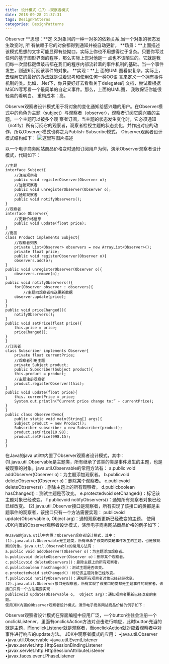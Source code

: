 ```yaml
---
title: 设计模式（17）-观察者模式
date: 2018-09-28 21:37:31
tags: DesignPatterns
categories: DesignPatterns
---
```

Observer
**思想：**定 义对象间的一种一对多的依赖关系,当一个对象的状态发生改变时, 所 有依赖于它的对象都得到通知并被自动更新。
**场景：**上面描述该模式思想的文字可能显得有些拗口，实际上你也不用想得过于复杂。只要你写过任何的基于图形界面的程序，那么实际上您对他是一 点也不该陌生的。它就是我们每一次鼠标键盘敲击都在我们的程序内部流转着的事件机制的基础。当一个事件发生，则通知订阅该事件的对象。
**实现：**上 面的UML图看似复杂，实际上，去理解它的最好的办法就是试着思考和使用任何一种OO语 言来定义一个拥有事件机制的类。比如，.Net下，你只要好好去看看关于delegate的 文档，尝试着根据MSDN写写看一个最简单的自定义事件。那么，上面的UML图， 我敢保证你能很轻易的看明白。
重构成本：高。

Observer观察者设计模式用于将对象的变化通知给感兴趣的用户。在Observer模式中的角色为主题（subject）与观察者（observer），观察者订阅它感兴趣的主题，一个主题可以被多个观 察者订阅，当主题的状态发生变化时，它必须通知（notify）所有订阅它的观察者，观察者检视主题的状态变化，并作出对应的动作，所以Observer模式也称之为Publish-Subscribe模式。 Observer观察者设计模式结构如下：
![这里写图片描述](20161027184708005.png)

以一个电子商务网站商品价格变时通知订阅用户为例，演示Observer观察者设计模式，代码如下：

```
//主题
interface Subject{
	//注册观察者
	public void registerObserver(Observer o);
	//注销观察者
	public void unregisterObserver(Observer o);
	//通知观察者
	public void notifyObservers();
}
//观察者
interface Observer{
	//更新价格信息
	public void update(float price);
}
//商品
class Product implements Subject{
	//观察者列表
	private List<Observer> observers = new ArrayList<Observer>();
	private float price;
	public void registerObserver(Observer o){
	observers.add(o);
}
public void unregisterObserver(Observer o){
	observers.remove(o);
}
public void notifyObservers(){
	for(Observer observer : observers){
		//主题向观察者推送更新数据
	observer.update(price);
}
}
public void priceChanged(){
	notifyObservers();
}
public void setPrice(float price){
	this.price = price;
	priceChanged();
}
}
//订阅者
class Subscriber implements Observer{
	private float currentPrice;
	//观察者引用主题
	private Subject product;
	public Subscriber(Subject product){
	this.product = product;
	//主题注册观察者
	product.registerObserver(this);
}
public void update(float price){
	this. currentPrice = price;
	System.out.println(“Current price change to:” + currentPrice);
}
}
public class ObserverDemo{
	public static void main(String[] args){
	Subject product = new Product();
	Subscriber subscriber = new Subscriber(product);
	product.setPrice(10.98);
	product.setPrice(998.15);
}
}
```
在Java的java.util中内置了Observer观察者设计模式，其中：
(1).java.util.Observable是主题类，所有继承了该类的类是事件发生的主题，也是被观察的对象。java.util.Observable的常用方法有：
a.public void addObserver(Observer o)：为主题添加观察者。
b.publicvoid deleteObserver(Observer o)：删除某个观察者。
c.publicvoid deleteObservers()：删除主题上的所有观察者。
d.publicboolean hasChanged()：测试主题是否改变。
e.protectedvoid setChanged()：标记该主题对象已经改变。
f.publicvoid notifyObservers()：通知所有观察者对象已经已经改变。
(2).java.util.Observer接口是观察者，所有实现了该接口的类都是主题事件的观察者，该接口只有一个方法需要实现：
publicvoid update(Observable o,  Object arg)：通知观察者更新已经改变的主题。
使用JDK内置的Observer观察者设计模式，演示电子商务网站商品价格的例子如下：

```
在Java的java.util中内置了Observer观察者设计模式，其中：
(1).java.util.Observable是主题类，所有继承了该类的类是事件发生的主题，也是被观察的对象。java.util.Observable的常用方法有：
a.public void addObserver(Observer o)：为主题添加观察者。
b.publicvoid deleteObserver(Observer o)：删除某个观察者。
c.publicvoid deleteObservers()：删除主题上的所有观察者。
d.publicboolean hasChanged()：测试主题是否改变。
e.protectedvoid setChanged()：标记该主题对象已经改变。
f.publicvoid notifyObservers()：通知所有观察者对象已经已经改变。
(2).java.util.Observer接口是观察者，所有实现了该接口的类都是主题事件的观察者，该接口只有一个方法需要实现：
publicvoid update(Observable o,  Object arg)：通知观察者更新已经改变的主题。
使用JDK内置的Observer观察者设计模式，演示电子商务网站商品价格的例子如下：
```
Observer观察者设计模式在界面编程中应用广泛，一个button往往会注册一个onclickListener，里面有onclickAction方法对点击进行响应，此时button充当的就是主题，而onclickListener就是观察者，而onclickAction就对应着观察者中对事件进行响应的update方法。
JDK中观察者模式的应用：
•java.util.Observer
•java.util.Observable
•java.util.EventListener
•javax.servlet.http.HttpSessionBindingListener
•javax.servlet.http.HttpSessionAttributeListener
•javax.faces.event.PhaseListener
